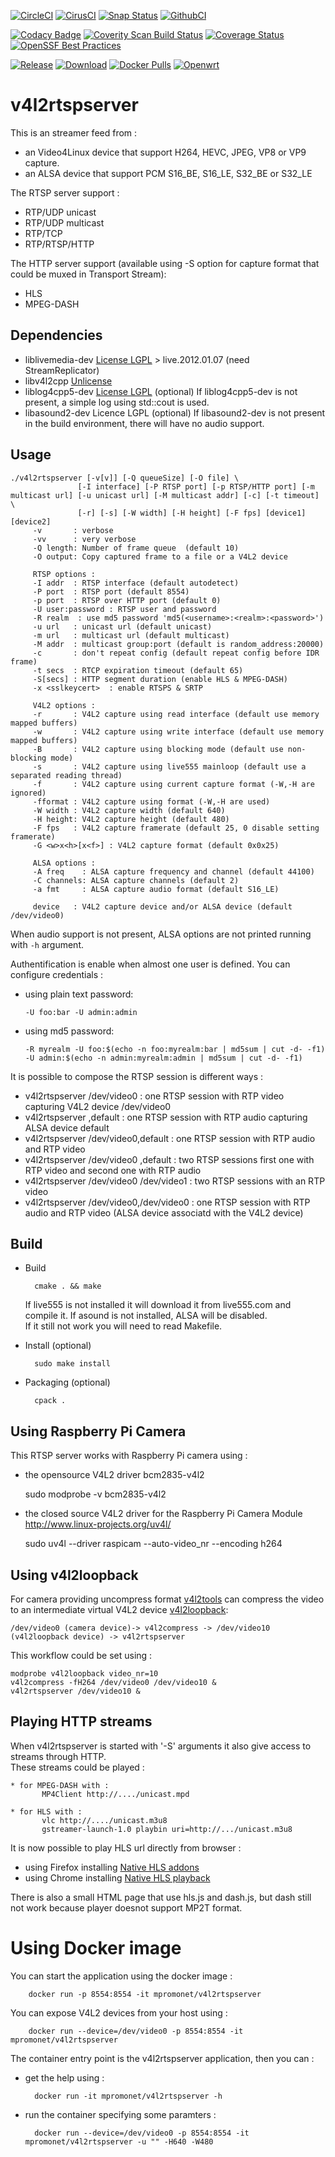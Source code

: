 [![CircleCI](https://circleci.com/gh/mpromonet/v4l2rtspserver.svg?style=shield)](https://circleci.com/gh/mpromonet/v4l2rtspserver)
[![CirusCI](https://api.cirrus-ci.com/github/mpromonet/v4l2rtspserver.svg?branch=master)](https://cirrus-ci.com/github/mpromonet/v4l2rtspserver)
[![Snap Status](https://snapcraft.io//v4l2-rtspserver/badge.svg)](https://snapcraft.io/v4l2-rtspserver)
[![GithubCI](https://github.com/mpromonet/v4l2rtspserver/workflows/C/C++%20CI/badge.svg)](https://github.com/mpromonet/v4l2rtspserver/actions)

[![Codacy Badge](https://app.codacy.com/project/badge/Grade/4602f447d1c1408d865ebb4ef68f12f1)](https://app.codacy.com/gh/mpromonet/v4l2rtspserver/dashboard?utm_source=gh&utm_medium=referral&utm_content=&utm_campaign=Badge_grade)
[![Coverity Scan Build Status](https://scan.coverity.com/projects/4644/badge.svg)](https://scan.coverity.com/projects/4644)
[![Coverage Status](https://coveralls.io/repos/github/mpromonet/v4l2rtspserver/badge.svg?branch=master)](https://coveralls.io/github/mpromonet/v4l2rtspserver?branch=master)
[![OpenSSF Best Practices](https://www.bestpractices.dev/projects/8853/badge)](https://www.bestpractices.dev/projects/8853)

[![Release](https://img.shields.io/github/release/mpromonet/v4l2rtspserver.svg)](https://github.com/mpromonet/v4l2rtspserver/releases/latest)
[![Download](https://img.shields.io/github/downloads/mpromonet/v4l2rtspserver/total.svg)](https://github.com/mpromonet/v4l2rtspserver/releases/latest)
[![Docker Pulls](https://img.shields.io/docker/pulls/mpromonet/v4l2rtspserver.svg)](https://hub.docker.com/r/mpromonet/v4l2rtspserver/)
[![Openwrt](https://img.shields.io/badge/OpenWRT-00B5E2?logo=OpenWrt)](https://openwrt.org/packages/pkgdata/v4l2rtspserver)

v4l2rtspserver
====================

This is an streamer feed from :
 - an Video4Linux device that support H264, HEVC, JPEG, VP8 or VP9 capture.
 - an ALSA device that support PCM S16_BE, S16_LE, S32_BE or S32_LE
 
The RTSP server support :
- RTP/UDP unicast
- RTP/UDP multicast
- RTP/TCP
- RTP/RTSP/HTTP

The HTTP server support (available using -S option for capture format that could be muxed in Transport Stream):
- HLS
- MPEG-DASH

Dependencies
------------
 - liblivemedia-dev [License LGPL](http://www.live555.com/liveMedia/) > live.2012.01.07 (need StreamReplicator)
 - libv4l2cpp [Unlicense](https://github.com/mpromonet/libv4l2cpp/blob/master/LICENSE)
 - liblog4cpp5-dev  [License LGPL](http://log4cpp.sourceforge.net/#license) (optional)
If liblog4cpp5-dev is not present, a simple log using std::cout is used.
 - libasound2-dev Licence LGPL (optional)
If libasound2-dev is not present in the build environment, there will have no audio support.

Usage
-----
	./v4l2rtspserver [-v[v]] [-Q queueSize] [-O file] \
			       [-I interface] [-P RTSP port] [-p RTSP/HTTP port] [-m multicast url] [-u unicast url] [-M multicast addr] [-c] [-t timeout] \
			       [-r] [-s] [-W width] [-H height] [-F fps] [device1] [device2]
		 -v       : verbose
		 -vv      : very verbose
		 -Q length: Number of frame queue  (default 10)
		 -O output: Copy captured frame to a file or a V4L2 device
		 
		 RTSP options :
		 -I addr  : RTSP interface (default autodetect)
		 -P port  : RTSP port (default 8554)
		 -p port  : RTSP over HTTP port (default 0)
		 -U user:password : RTSP user and password
		 -R realm  : use md5 password 'md5(<username>:<realm>:<password>')
		 -u url   : unicast url (default unicast)
		 -m url   : multicast url (default multicast)
		 -M addr  : multicast group:port (default is random_address:20000)
		 -c       : don't repeat config (default repeat config before IDR frame)
		 -t secs  : RTCP expiration timeout (default 65)
		 -S[secs] : HTTP segment duration (enable HLS & MPEG-DASH)
		 -x <sslkeycert>  : enable RTSPS & SRTP
 
		 V4L2 options :
		 -r       : V4L2 capture using read interface (default use memory mapped buffers)
		 -w       : V4L2 capture using write interface (default use memory mapped buffers)
		 -B       : V4L2 capture using blocking mode (default use non-blocking mode)
		 -s       : V4L2 capture using live555 mainloop (default use a separated reading thread)
		 -f       : V4L2 capture using current capture format (-W,-H are ignored)
		 -fformat : V4L2 capture using format (-W,-H are used)
		 -W width : V4L2 capture width (default 640)
		 -H height: V4L2 capture height (default 480)
		 -F fps   : V4L2 capture framerate (default 25, 0 disable setting framerate)
		 -G <w>x<h>[x<f>] : V4L2 capture format (default 0x0x25)
		 
		 ALSA options :
		 -A freq    : ALSA capture frequency and channel (default 44100)
		 -C channels: ALSA capture channels (default 2)
		 -a fmt     : ALSA capture audio format (default S16_LE)
		 
		 device   : V4L2 capture device and/or ALSA device (default /dev/video0)

When audio support is not present, ALSA options are not printed running with `-h` argument.

Authentification is enable when almost one user is defined. You can configure credentials :
 * using plain text password: 
 
       -U foo:bar -U admin:admin
 * using md5 password: 
 
       -R myrealm -U foo:$(echo -n foo:myrealm:bar | md5sum | cut -d- -f1) -U admin:$(echo -n admin:myrealm:admin | md5sum | cut -d- -f1)

It is possible to compose the RTSP session is different ways :
 * v4l2rtspserver /dev/video0              : one RTSP session with RTP video capturing V4L2 device /dev/video0
 * v4l2rtspserver ,default                 : one RTSP session with RTP audio capturing ALSA device default
 * v4l2rtspserver /dev/video0,default      : one RTSP session with RTP audio and RTP video
 * v4l2rtspserver /dev/video0 ,default     : two RTSP sessions first one with RTP video and second one with RTP audio
 * v4l2rtspserver /dev/video0 /dev/video1  : two RTSP sessions with an RTP video
 * v4l2rtspserver /dev/video0,/dev/video0  : one RTSP session with RTP audio and RTP video (ALSA device associatd with the V4L2 device)

Build
------- 
- Build  

		cmake . && make

	If live555 is not installed it will download it from live555.com and compile it. If asound is not installed, ALSA will be disabled.  
	If it still not work you will need to read Makefile.  

- Install (optional) 

		sudo make install

- Packaging  (optional)

		cpack .

Using Raspberry Pi Camera
------------------------- 
This RTSP server works with Raspberry Pi camera using :
- the opensource V4L2 driver bcm2835-v4l2

	sudo modprobe -v bcm2835-v4l2
	
- the closed source V4L2 driver for the Raspberry Pi Camera Module http://www.linux-projects.org/uv4l/

	sudo uv4l --driver raspicam --auto-video_nr --encoding h264

Using v4l2loopback
----------------------- 
For camera providing uncompress format [v4l2tools](https://github.com/mpromonet/v4l2tools) can compress the video to an intermediate virtual V4L2 device [v4l2loopback](https://github.com/umlaeute/v4l2loopback):

	/dev/video0 (camera device)-> v4l2compress -> /dev/video10 (v4l2loopback device) -> v4l2rtspserver

This workflow could be set using :

	modprobe v4l2loopback video_nr=10
	v4l2compress -fH264 /dev/video0 /dev/video10 &
	v4l2rtspserver /dev/video10 &


Playing HTTP streams
-----------------------
When v4l2rtspserver is started with '-S' arguments it also give access to streams through HTTP.  
These streams could be played :

	* for MPEG-DASH with :   
           MP4Client http://..../unicast.mpd   
	   
	* for HLS with :  
           vlc http://..../unicast.m3u8  
           gstreamer-launch-1.0 playbin uri=http://.../unicast.m3u8  

It is now possible to play HLS url directly from browser :

 * using Firefox installing [Native HLS addons](https://addons.mozilla.org/en-US/firefox/addon/native_hls_playback)
 * using Chrome installing [Native HLS playback](https://chrome.google.com/webstore/detail/native-hls-playback/emnphkkblegpebimobpbekeedfgemhof)

There is also a small HTML page that use hls.js and dash.js, but dash still not work because player doesnot support MP2T format.

Using Docker image
===============
You can start the application using the docker image :

        docker run -p 8554:8554 -it mpromonet/v4l2rtspserver

You can expose V4L2 devices from your host using :

        docker run --device=/dev/video0 -p 8554:8554 -it mpromonet/v4l2rtspserver

The container entry point is the v4l2rtspserver application, then you can :

* get the help using :

        docker run -it mpromonet/v4l2rtspserver -h

* run the container specifying some paramters :

        docker run --device=/dev/video0 -p 8554:8554 -it mpromonet/v4l2rtspserver -u "" -H640 -W480 
